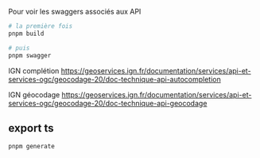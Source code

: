 Pour voir les swaggers associés aux API

```bash
# la première fois
pnpm build

# puis
pnpm swagger
```

IGN complétion
https://geoservices.ign.fr/documentation/services/api-et-services-ogc/geocodage-20/doc-technique-api-autocompletion

IGN géocodage
https://geoservices.ign.fr/documentation/services/api-et-services-ogc/geocodage-20/doc-technique-api-geocodage


## export ts

```bash
pnpm generate
```
